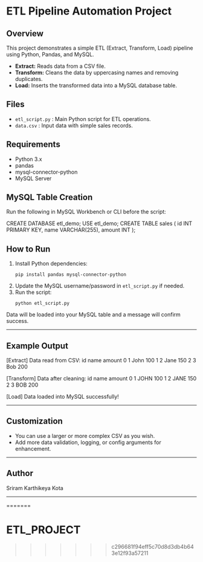 # ETL Pipeline Automation Project

## Overview
This project demonstrates a simple ETL (Extract, Transform, Load) pipeline using Python, Pandas, and MySQL.

- **Extract:** Reads data from a CSV file.
- **Transform:** Cleans the data by uppercasing names and removing duplicates.
- **Load:** Inserts the transformed data into a MySQL database table.

## Files
- `etl_script.py` : Main Python script for ETL operations.
- `data.csv` : Input data with simple sales records.

## Requirements
- Python 3.x
- pandas
- mysql-connector-python
- MySQL Server

## MySQL Table Creation
Run the following in MySQL Workbench or CLI before the script:

CREATE DATABASE etl_demo;
USE etl_demo;
CREATE TABLE sales (
id INT PRIMARY KEY,
name VARCHAR(255),
amount INT
);


## How to Run

1. Install Python dependencies:
    ```
    pip install pandas mysql-connector-python
    ```
2. Update the MySQL username/password in `etl_script.py` if needed.
3. Run the script:
    ```
    python etl_script.py
    ```

Data will be loaded into your MySQL table and a message will confirm success.

---

## Example Output

[Extract] Data read from CSV:
id name amount
0 1 John 100
1 2 Jane 150
2 3 Bob 200

[Transform] Data after cleaning:
id name amount
0 1 JOHN 100
1 2 JANE 150
2 3 BOB 200

[Load] Data loaded into MySQL successfully!


---

## Customization
- You can use a larger or more complex CSV as you wish.
- Add more data validation, logging, or config arguments for enhancement.

---

## Author
Sriram Karthikeya Kota


---
=======
# ETL_PROJECT
>>>>>>> c296681f94eff5c70d8d3db4b643e12f93a57211
